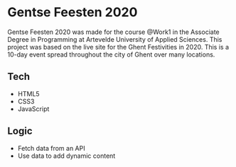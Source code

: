 # Gentse Feesten 2020

Gentse Feesten 2020 was made for the course @Work1 in the Associate Degree in Programming at Artevelde University of Applied Sciences. This project was based on the live site for the Ghent Festivities in 2020. This is a 10-day event spread throughout the city of Ghent over many locations. 

## Tech
* HTML5
* CSS3
* JavaScript

## Logic
* Fetch data from an API
* Use data to add dynamic content
